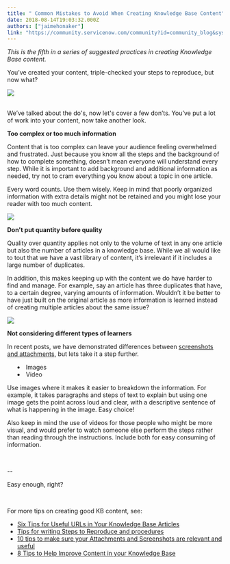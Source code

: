 ```yaml
---
title: " Common Mistakes to Avoid When Creating Knowledge Base Content"
date: 2018-08-14T19:03:32.000Z
authors: ["jaimehonaker"]
link: "https://community.servicenow.com/community?id=community_blog&sys_id=3008f5ebdb7b574067a72926ca961981"
---
```

<p><em>This is the fifth in a series of suggested practices in creating Knowledge Base content. </em></p>
<p>You’ve created your content, triple-checked your steps to reproduce, but now what?</p>
<p><img style="max-width: 100%; max-height: 480px; display: block; margin-left: auto; margin-right: auto;" src="ba4479afdb77574067a72926ca9619ae.iix" /> </p>
<p>We’ve talked about the do&#39;s, now let&#39;s cover a few don’ts. You’ve put a lot of work into your content, now take another look.</p>
<p><strong>Too complex or too much information</strong></p>
<p>Content that is too complex can leave your audience feeling overwhelmed and frustrated. Just because you know all the steps and the background of how to complete something, doesn’t mean everyone will understand every step. While it is important to add background and additional information as needed, try not to cram everything you know about a topic in one article. </p>
<p>Every word counts. Use them wisely. Keep in mind that poorly organized information with extra details might not be retained and you might lose your reader with too much content.</p>
<p><img style="max-width: 100%; max-height: 480px;" src="38847923dbb7574067a72926ca96190f.iix" /></p>
<p><strong>Don&#39;t put quantity before quality</strong></p>
<p>Quality over quantity applies not only to the volume of text in any one article but also the number of articles in a knowledge base. While we all would like to tout that we have a vast library of content, it’s irrelevant if it includes a large number of duplicates.</p>
<p>In addition, this makes keeping up with the content we do have harder to find and manage. For example, say an article has three duplicates that have, to a certain degree, varying amounts of information. Wouldn’t it be better to have just built on the original article as more information is learned instead of creating multiple articles about the same issue? </p>
<p><img style="max-width: 100%; max-height: 480px;" src="ebb47527dbb7574067a72926ca9619ae.iix" /></p>
<p><strong>Not considering different types of learners</strong></p>
<p>In recent posts, we have demonstrated differences between <a title="screenshots and attachments" href="http://bit.ly/ImproveKBcontent2" target="_blank" rel="nofollow">screenshots and attachments</a>, but lets take it a step further.</p>
<ul style="list-style-position: inside;"><li>Images</li><li>Video</li></ul>
<p>Use images where it makes it easier to breakdown the information. For example, it takes paragraphs and steps of text to explain but using one image gets the point across loud and clear, with a descriptive sentence of what is happening in the image. Easy choice!</p>
<p>Also keep in mind the use of videos for those people who might be more visual, and would prefer to watch someone else perform the steps rather than reading through the instructions. Include both for easy consuming of information.</p>
<p> </p>
<p>--</p>
<p>Easy enough, right? </p>
<p> </p>
<p>For more tips on creating good KB content, see:</p>
<ul><li><a title="Six Tips for Useful URLs in Your Knowledge Base Articles" href="http://bit.ly/ImproveKBcontent4" rel="nofollow">Six Tips for Useful URLs in Your Knowledge Base Articles</a> </li><li><a title="Tips for writing Steps to Reproduce and procedures" href="http://bit.ly/ImproveKBcontent3" target="_blank" rel="nofollow">Tips for writing Steps to Reproduce and procedures</a></li><li><a title="10 tips to make sure your Attachments and Screenshots are relevant and useful" href="http://bit.ly/ImproveKBcontent2" target="_blank" rel="nofollow">10 tips to make sure your Attachments and Screenshots are relevant and useful</a></li><li><a title="8 Tips to Help Improve Content in your Knowledge Base" href="http://bit.ly/ImproveKBcontent1" target="_blank" rel="nofollow">8 Tips to Help Improve Content in your Knowledge Base</a></li></ul>